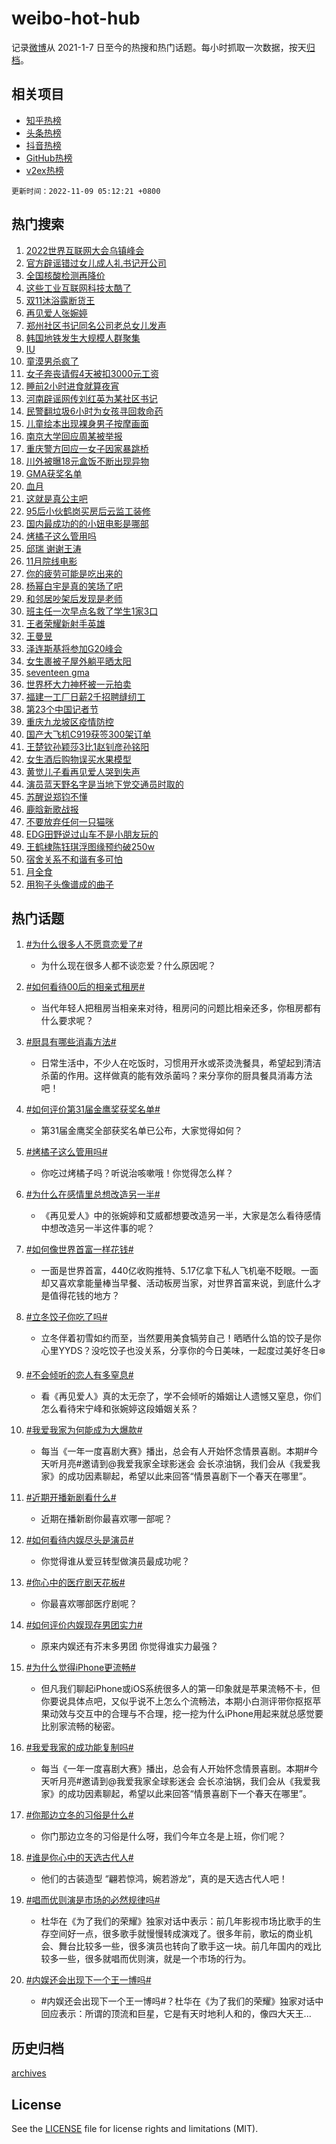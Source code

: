 # weibo-hot-hub

记录[微博](https://www.weibo.com)从 2021-1-7 日至今的热搜和热门话题。每小时抓取一次数据，按天[归档](archives)。

## 相关项目

- [知乎热榜](https://github.com/lonnyzhang423/zhihu-hot-hub)
- [头条热榜](https://github.com/lonnyzhang423/toutiao-hot-hub)
- [抖音热榜](https://github.com/lonnyzhang423/douyin-hot-hub)
- [GitHub热榜](https://github.com/lonnyzhang423/github-hot-hub)
- [v2ex热榜](https://github.com/lonnyzhang423/v2ex-hot-hub)


`更新时间：2022-11-09 05:12:21 +0800`

## 热门搜索

1. [2022世界互联网大会乌镇峰会](https://m.weibo.cn/search?containerid=100103type%3D1%26t%3D10%26q%3D%232022%E4%B8%96%E7%95%8C%E4%BA%92%E8%81%94%E7%BD%91%E5%A4%A7%E4%BC%9A%E4%B9%8C%E9%95%87%E5%B3%B0%E4%BC%9A%23&stream_entry_id=51&isnewpage=1&extparam=seat%3D1%26c_type%3D51%26filter_type%3Drealtimehot%26pos%3D0%26cate%3D10103%26dgr%3D0%26display_time%3D1667941939%26pre_seqid%3D16679419398870187050204&luicode=10000011&lfid=106003type%253D25%2526t%253D3%2526disable_hot%253D1%2526filter_type%253Drealtimehot)
1. [官方辟谣错过女儿成人礼书记开公司](https://m.weibo.cn/search?containerid=100103type%3D1%26t%3D10%26q%3D%23%E5%AE%98%E6%96%B9%E8%BE%9F%E8%B0%A3%E9%94%99%E8%BF%87%E5%A5%B3%E5%84%BF%E6%88%90%E4%BA%BA%E7%A4%BC%E4%B9%A6%E8%AE%B0%E5%BC%80%E5%85%AC%E5%8F%B8%23&stream_entry_id=31&isnewpage=1&extparam=seat%3D1%26c_type%3D31%26filter_type%3Drealtimehot%26band_rank%3D1%26pos%3D0%26cate%3D5001%26q%3D%2523%25E5%25AE%2598%25E6%2596%25B9%25E8%25BE%259F%25E8%25B0%25A3%25E9%2594%2599%25E8%25BF%2587%25E5%25A5%25B3%25E5%2584%25BF%25E6%2588%2590%25E4%25BA%25BA%25E7%25A4%25BC%25E4%25B9%25A6%25E8%25AE%25B0%25E5%25BC%2580%25E5%2585%25AC%25E5%258F%25B8%2523%26dgr%3D0%26realpos%3D1%26lcate%3D5001%26flag%3D0%26display_time%3D1667941939%26pre_seqid%3D16679419398870187050204&luicode=10000011&lfid=106003type%253D25%2526t%253D3%2526disable_hot%253D1%2526filter_type%253Drealtimehot)
1. [全国核酸检测再降价](https://m.weibo.cn/search?containerid=100103type%3D1%26t%3D10%26q%3D%23%E5%85%A8%E5%9B%BD%E6%A0%B8%E9%85%B8%E6%A3%80%E6%B5%8B%E5%86%8D%E9%99%8D%E4%BB%B7%23&stream_entry_id=31&isnewpage=1&extparam=seat%3D1%26c_type%3D31%26filter_type%3Drealtimehot%26band_rank%3D2%26pos%3D1%26cate%3D5001%26q%3D%2523%25E5%2585%25A8%25E5%259B%25BD%25E6%25A0%25B8%25E9%2585%25B8%25E6%25A3%2580%25E6%25B5%258B%25E5%2586%258D%25E9%2599%258D%25E4%25BB%25B7%2523%26dgr%3D0%26realpos%3D2%26lcate%3D5001%26flag%3D1%26display_time%3D1667941939%26pre_seqid%3D16679419398870187050204&luicode=10000011&lfid=106003type%253D25%2526t%253D3%2526disable_hot%253D1%2526filter_type%253Drealtimehot)
1. [这些工业互联网科技太酷了](https://m.weibo.cn/search?containerid=100103type%3D1%26t%3D10%26q%3D%23%E8%BF%99%E4%BA%9B%E5%B7%A5%E4%B8%9A%E4%BA%92%E8%81%94%E7%BD%91%E7%A7%91%E6%8A%80%E5%A4%AA%E9%85%B7%E4%BA%86%23&stream_entry_id=31&isnewpage=1&extparam=seat%3D1%26c_type%3D31%26filter_type%3Drealtimehot%26band_rank%3D3%26pos%3D2%26cate%3D5001%26q%3D%2523%25E8%25BF%2599%25E4%25BA%259B%25E5%25B7%25A5%25E4%25B8%259A%25E4%25BA%2592%25E8%2581%2594%25E7%25BD%2591%25E7%25A7%2591%25E6%258A%2580%25E5%25A4%25AA%25E9%2585%25B7%25E4%25BA%2586%2523%26dgr%3D0%26realpos%3D3%26lcate%3D5001%26flag%3D0%26display_time%3D1667941939%26pre_seqid%3D16679419398870187050204&luicode=10000011&lfid=106003type%253D25%2526t%253D3%2526disable_hot%253D1%2526filter_type%253Drealtimehot)
1. [双11沐浴露断货王](https://m.weibo.cn/search?containerid=100103type%3D1%26t%3D10%26q%3D%23%E5%8F%8C11%E6%B2%90%E6%B5%B4%E9%9C%B2%E6%96%AD%E8%B4%A7%E7%8E%8B%23&stream_entry_id=31&isnewpage=1&extparam=seat%3D1%26c_type%3D31%26filter_type%3Drealtimehot%26band_rank%3D4%26pos%3D3%26cate%3D5001%26q%3D%2523%25E5%258F%258C11%25E6%25B2%2590%25E6%25B5%25B4%25E9%259C%25B2%25E6%2596%25AD%25E8%25B4%25A7%25E7%258E%258B%2523%26dgr%3D0%26topic_ad%3D1%26adid%3D170886%26lcate%3D5001%26display_time%3D1667941939%26pre_seqid%3D16679419398870187050204&luicode=10000011&lfid=106003type%253D25%2526t%253D3%2526disable_hot%253D1%2526filter_type%253Drealtimehot)
1. [再见爱人张婉婷](https://m.weibo.cn/search?containerid=100103type%3D1%26t%3D10%26q%3D%E5%86%8D%E8%A7%81%E7%88%B1%E4%BA%BA%E5%BC%A0%E5%A9%89%E5%A9%B7&stream_entry_id=31&isnewpage=1&extparam=seat%3D1%26c_type%3D31%26filter_type%3Drealtimehot%26band_rank%3D4%26pos%3D4%26cate%3D5001%26q%3D%25E5%2586%258D%25E8%25A7%2581%25E7%2588%25B1%25E4%25BA%25BA%25E5%25BC%25A0%25E5%25A9%2589%25E5%25A9%25B7%26dgr%3D0%26realpos%3D4%26lcate%3D5001%26flag%3D0%26display_time%3D1667941939%26pre_seqid%3D16679419398870187050204&luicode=10000011&lfid=106003type%253D25%2526t%253D3%2526disable_hot%253D1%2526filter_type%253Drealtimehot)
1. [郑州社区书记同名公司老总女儿发声](https://m.weibo.cn/search?containerid=100103type%3D1%26t%3D10%26q%3D%23%E9%83%91%E5%B7%9E%E7%A4%BE%E5%8C%BA%E4%B9%A6%E8%AE%B0%E5%90%8C%E5%90%8D%E5%85%AC%E5%8F%B8%E8%80%81%E6%80%BB%E5%A5%B3%E5%84%BF%E5%8F%91%E5%A3%B0%23&stream_entry_id=31&isnewpage=1&extparam=seat%3D1%26c_type%3D31%26filter_type%3Drealtimehot%26band_rank%3D5%26pos%3D5%26cate%3D5001%26q%3D%2523%25E9%2583%2591%25E5%25B7%259E%25E7%25A4%25BE%25E5%258C%25BA%25E4%25B9%25A6%25E8%25AE%25B0%25E5%2590%258C%25E5%2590%258D%25E5%2585%25AC%25E5%258F%25B8%25E8%2580%2581%25E6%2580%25BB%25E5%25A5%25B3%25E5%2584%25BF%25E5%258F%2591%25E5%25A3%25B0%2523%26dgr%3D0%26realpos%3D5%26lcate%3D5001%26flag%3D0%26display_time%3D1667941939%26pre_seqid%3D16679419398870187050204&luicode=10000011&lfid=106003type%253D25%2526t%253D3%2526disable_hot%253D1%2526filter_type%253Drealtimehot)
1. [韩国地铁发生大规模人群聚集](https://m.weibo.cn/search?containerid=100103type%3D1%26t%3D10%26q%3D%23%E9%9F%A9%E5%9B%BD%E5%9C%B0%E9%93%81%E5%8F%91%E7%94%9F%E5%A4%A7%E8%A7%84%E6%A8%A1%E4%BA%BA%E7%BE%A4%E8%81%9A%E9%9B%86%23&stream_entry_id=31&isnewpage=1&extparam=seat%3D1%26c_type%3D31%26filter_type%3Drealtimehot%26band_rank%3D6%26pos%3D6%26cate%3D5001%26q%3D%2523%25E9%259F%25A9%25E5%259B%25BD%25E5%259C%25B0%25E9%2593%2581%25E5%258F%2591%25E7%2594%259F%25E5%25A4%25A7%25E8%25A7%2584%25E6%25A8%25A1%25E4%25BA%25BA%25E7%25BE%25A4%25E8%2581%259A%25E9%259B%2586%2523%26dgr%3D0%26realpos%3D6%26lcate%3D5001%26flag%3D2%26display_time%3D1667941939%26pre_seqid%3D16679419398870187050204&luicode=10000011&lfid=106003type%253D25%2526t%253D3%2526disable_hot%253D1%2526filter_type%253Drealtimehot)
1. [IU](https://m.weibo.cn/search?containerid=100103type%3D1%26t%3D10%26q%3DIU&stream_entry_id=31&isnewpage=1&extparam=seat%3D1%26c_type%3D31%26filter_type%3Drealtimehot%26band_rank%3D7%26pos%3D7%26cate%3D5001%26q%3DIU%26dgr%3D0%26realpos%3D7%26lcate%3D5001%26flag%3D2%26display_time%3D1667941939%26pre_seqid%3D16679419398870187050204&luicode=10000011&lfid=106003type%253D25%2526t%253D3%2526disable_hot%253D1%2526filter_type%253Drealtimehot)
1. [童漠男杀疯了](https://m.weibo.cn/search?containerid=100103type%3D1%26t%3D10%26q%3D%23%E7%AB%A5%E6%BC%A0%E7%94%B7%E6%9D%80%E7%96%AF%E4%BA%86%23&stream_entry_id=31&isnewpage=1&extparam=seat%3D1%26c_type%3D31%26filter_type%3Drealtimehot%26band_rank%3D8%26pos%3D8%26cate%3D5001%26q%3D%2523%25E7%25AB%25A5%25E6%25BC%25A0%25E7%2594%25B7%25E6%259D%2580%25E7%2596%25AF%25E4%25BA%2586%2523%26dgr%3D0%26realpos%3D8%26lcate%3D5001%26flag%3D0%26display_time%3D1667941939%26pre_seqid%3D16679419398870187050204&luicode=10000011&lfid=106003type%253D25%2526t%253D3%2526disable_hot%253D1%2526filter_type%253Drealtimehot)
1. [女子奔丧请假4天被扣3000元工资](https://m.weibo.cn/search?containerid=100103type%3D1%26t%3D10%26q%3D%23%E5%A5%B3%E5%AD%90%E5%A5%94%E4%B8%A7%E8%AF%B7%E5%81%874%E5%A4%A9%E8%A2%AB%E6%89%A33000%E5%85%83%E5%B7%A5%E8%B5%84%23&stream_entry_id=31&isnewpage=1&extparam=seat%3D1%26c_type%3D31%26filter_type%3Drealtimehot%26band_rank%3D9%26pos%3D9%26cate%3D5001%26q%3D%2523%25E5%25A5%25B3%25E5%25AD%2590%25E5%25A5%2594%25E4%25B8%25A7%25E8%25AF%25B7%25E5%2581%25874%25E5%25A4%25A9%25E8%25A2%25AB%25E6%2589%25A33000%25E5%2585%2583%25E5%25B7%25A5%25E8%25B5%2584%2523%26dgr%3D0%26realpos%3D9%26lcate%3D5001%26flag%3D2%26display_time%3D1667941939%26pre_seqid%3D16679419398870187050204&luicode=10000011&lfid=106003type%253D25%2526t%253D3%2526disable_hot%253D1%2526filter_type%253Drealtimehot)
1. [睡前2小时进食就算夜宵](https://m.weibo.cn/search?containerid=100103type%3D1%26t%3D10%26q%3D%23%E7%9D%A1%E5%89%8D2%E5%B0%8F%E6%97%B6%E8%BF%9B%E9%A3%9F%E5%B0%B1%E7%AE%97%E5%A4%9C%E5%AE%B5%23&stream_entry_id=31&isnewpage=1&extparam=seat%3D1%26c_type%3D31%26filter_type%3Drealtimehot%26band_rank%3D10%26pos%3D10%26cate%3D5001%26q%3D%2523%25E7%259D%25A1%25E5%2589%258D2%25E5%25B0%258F%25E6%2597%25B6%25E8%25BF%259B%25E9%25A3%259F%25E5%25B0%25B1%25E7%25AE%2597%25E5%25A4%259C%25E5%25AE%25B5%2523%26dgr%3D0%26realpos%3D10%26lcate%3D5001%26flag%3D0%26display_time%3D1667941939%26pre_seqid%3D16679419398870187050204&luicode=10000011&lfid=106003type%253D25%2526t%253D3%2526disable_hot%253D1%2526filter_type%253Drealtimehot)
1. [河南辟谣网传刘红英为某社区书记](https://m.weibo.cn/search?containerid=100103type%3D1%26t%3D10%26q%3D%23%E6%B2%B3%E5%8D%97%E8%BE%9F%E8%B0%A3%E7%BD%91%E4%BC%A0%E5%88%98%E7%BA%A2%E8%8B%B1%E4%B8%BA%E6%9F%90%E7%A4%BE%E5%8C%BA%E4%B9%A6%E8%AE%B0%23&stream_entry_id=31&isnewpage=1&extparam=seat%3D1%26c_type%3D31%26filter_type%3Drealtimehot%26band_rank%3D11%26pos%3D11%26cate%3D5001%26q%3D%2523%25E6%25B2%25B3%25E5%258D%2597%25E8%25BE%259F%25E8%25B0%25A3%25E7%25BD%2591%25E4%25BC%25A0%25E5%2588%2598%25E7%25BA%25A2%25E8%258B%25B1%25E4%25B8%25BA%25E6%259F%2590%25E7%25A4%25BE%25E5%258C%25BA%25E4%25B9%25A6%25E8%25AE%25B0%2523%26dgr%3D0%26realpos%3D11%26lcate%3D5001%26flag%3D0%26display_time%3D1667941939%26pre_seqid%3D16679419398870187050204&luicode=10000011&lfid=106003type%253D25%2526t%253D3%2526disable_hot%253D1%2526filter_type%253Drealtimehot)
1. [民警翻垃圾6小时为女孩寻回救命药](https://m.weibo.cn/search?containerid=100103type%3D1%26t%3D10%26q%3D%23%E6%B0%91%E8%AD%A6%E7%BF%BB%E5%9E%83%E5%9C%BE6%E5%B0%8F%E6%97%B6%E4%B8%BA%E5%A5%B3%E5%AD%A9%E5%AF%BB%E5%9B%9E%E6%95%91%E5%91%BD%E8%8D%AF%23&stream_entry_id=31&isnewpage=1&extparam=seat%3D1%26c_type%3D31%26filter_type%3Drealtimehot%26band_rank%3D12%26pos%3D12%26cate%3D5001%26q%3D%2523%25E6%25B0%2591%25E8%25AD%25A6%25E7%25BF%25BB%25E5%259E%2583%25E5%259C%25BE6%25E5%25B0%258F%25E6%2597%25B6%25E4%25B8%25BA%25E5%25A5%25B3%25E5%25AD%25A9%25E5%25AF%25BB%25E5%259B%259E%25E6%2595%2591%25E5%2591%25BD%25E8%258D%25AF%2523%26dgr%3D0%26realpos%3D12%26lcate%3D5001%26flag%3D0%26display_time%3D1667941939%26pre_seqid%3D16679419398870187050204&luicode=10000011&lfid=106003type%253D25%2526t%253D3%2526disable_hot%253D1%2526filter_type%253Drealtimehot)
1. [儿童绘本出现裸身男子按摩画面](https://m.weibo.cn/search?containerid=100103type%3D1%26t%3D10%26q%3D%23%E5%84%BF%E7%AB%A5%E7%BB%98%E6%9C%AC%E5%87%BA%E7%8E%B0%E8%A3%B8%E8%BA%AB%E7%94%B7%E5%AD%90%E6%8C%89%E6%91%A9%E7%94%BB%E9%9D%A2%23&stream_entry_id=31&isnewpage=1&extparam=seat%3D1%26c_type%3D31%26filter_type%3Drealtimehot%26band_rank%3D13%26pos%3D13%26cate%3D5001%26q%3D%2523%25E5%2584%25BF%25E7%25AB%25A5%25E7%25BB%2598%25E6%259C%25AC%25E5%2587%25BA%25E7%258E%25B0%25E8%25A3%25B8%25E8%25BA%25AB%25E7%2594%25B7%25E5%25AD%2590%25E6%258C%2589%25E6%2591%25A9%25E7%2594%25BB%25E9%259D%25A2%2523%26dgr%3D0%26realpos%3D13%26lcate%3D5001%26flag%3D0%26display_time%3D1667941939%26pre_seqid%3D16679419398870187050204&luicode=10000011&lfid=106003type%253D25%2526t%253D3%2526disable_hot%253D1%2526filter_type%253Drealtimehot)
1. [南京大学回应周某被举报](https://m.weibo.cn/search?containerid=100103type%3D1%26t%3D10%26q%3D%23%E5%8D%97%E4%BA%AC%E5%A4%A7%E5%AD%A6%E5%9B%9E%E5%BA%94%E5%91%A8%E6%9F%90%E8%A2%AB%E4%B8%BE%E6%8A%A5%23&stream_entry_id=31&isnewpage=1&extparam=seat%3D1%26c_type%3D31%26filter_type%3Drealtimehot%26band_rank%3D14%26pos%3D14%26cate%3D5001%26q%3D%2523%25E5%258D%2597%25E4%25BA%25AC%25E5%25A4%25A7%25E5%25AD%25A6%25E5%259B%259E%25E5%25BA%2594%25E5%2591%25A8%25E6%259F%2590%25E8%25A2%25AB%25E4%25B8%25BE%25E6%258A%25A5%2523%26dgr%3D0%26realpos%3D14%26lcate%3D5001%26flag%3D0%26display_time%3D1667941939%26pre_seqid%3D16679419398870187050204&luicode=10000011&lfid=106003type%253D25%2526t%253D3%2526disable_hot%253D1%2526filter_type%253Drealtimehot)
1. [重庆警方回应一女子因家暴跳桥](https://m.weibo.cn/search?containerid=100103type%3D1%26t%3D10%26q%3D%23%E9%87%8D%E5%BA%86%E8%AD%A6%E6%96%B9%E5%9B%9E%E5%BA%94%E4%B8%80%E5%A5%B3%E5%AD%90%E5%9B%A0%E5%AE%B6%E6%9A%B4%E8%B7%B3%E6%A1%A5%23&stream_entry_id=31&isnewpage=1&extparam=seat%3D1%26c_type%3D31%26filter_type%3Drealtimehot%26band_rank%3D15%26pos%3D15%26cate%3D5001%26q%3D%2523%25E9%2587%258D%25E5%25BA%2586%25E8%25AD%25A6%25E6%2596%25B9%25E5%259B%259E%25E5%25BA%2594%25E4%25B8%2580%25E5%25A5%25B3%25E5%25AD%2590%25E5%259B%25A0%25E5%25AE%25B6%25E6%259A%25B4%25E8%25B7%25B3%25E6%25A1%25A5%2523%26dgr%3D0%26realpos%3D15%26lcate%3D5001%26flag%3D0%26display_time%3D1667941939%26pre_seqid%3D16679419398870187050204&luicode=10000011&lfid=106003type%253D25%2526t%253D3%2526disable_hot%253D1%2526filter_type%253Drealtimehot)
1. [川外被曝18元盒饭不断出现异物](https://m.weibo.cn/search?containerid=100103type%3D1%26t%3D10%26q%3D%23%E5%B7%9D%E5%A4%96%E8%A2%AB%E6%9B%9D18%E5%85%83%E7%9B%92%E9%A5%AD%E4%B8%8D%E6%96%AD%E5%87%BA%E7%8E%B0%E5%BC%82%E7%89%A9%23&stream_entry_id=31&isnewpage=1&extparam=seat%3D1%26c_type%3D31%26filter_type%3Drealtimehot%26band_rank%3D16%26pos%3D16%26cate%3D5001%26q%3D%2523%25E5%25B7%259D%25E5%25A4%2596%25E8%25A2%25AB%25E6%259B%259D18%25E5%2585%2583%25E7%259B%2592%25E9%25A5%25AD%25E4%25B8%258D%25E6%2596%25AD%25E5%2587%25BA%25E7%258E%25B0%25E5%25BC%2582%25E7%2589%25A9%2523%26dgr%3D0%26realpos%3D16%26lcate%3D5001%26flag%3D0%26display_time%3D1667941939%26pre_seqid%3D16679419398870187050204&luicode=10000011&lfid=106003type%253D25%2526t%253D3%2526disable_hot%253D1%2526filter_type%253Drealtimehot)
1. [GMA获奖名单](https://m.weibo.cn/search?containerid=100103type%3D1%26t%3D10%26q%3D%23GMA%E8%8E%B7%E5%A5%96%E5%90%8D%E5%8D%95%23&stream_entry_id=31&isnewpage=1&extparam=seat%3D1%26c_type%3D31%26filter_type%3Drealtimehot%26band_rank%3D17%26pos%3D17%26cate%3D5001%26q%3D%2523GMA%25E8%258E%25B7%25E5%25A5%2596%25E5%2590%258D%25E5%258D%2595%2523%26dgr%3D0%26realpos%3D17%26lcate%3D5001%26flag%3D0%26display_time%3D1667941939%26pre_seqid%3D16679419398870187050204&luicode=10000011&lfid=106003type%253D25%2526t%253D3%2526disable_hot%253D1%2526filter_type%253Drealtimehot)
1. [血月](https://m.weibo.cn/search?containerid=100103type%3D1%26t%3D10%26q%3D%23%E8%A1%80%E6%9C%88%23&stream_entry_id=31&isnewpage=1&extparam=seat%3D1%26c_type%3D31%26filter_type%3Drealtimehot%26band_rank%3D18%26pos%3D18%26cate%3D5001%26q%3D%2523%25E8%25A1%2580%25E6%259C%2588%2523%26dgr%3D0%26realpos%3D18%26lcate%3D5001%26flag%3D0%26display_time%3D1667941939%26pre_seqid%3D16679419398870187050204&luicode=10000011&lfid=106003type%253D25%2526t%253D3%2526disable_hot%253D1%2526filter_type%253Drealtimehot)
1. [这就是真公主吧](https://m.weibo.cn/search?containerid=100103type%3D1%26t%3D10%26q%3D%23%E8%BF%99%E5%B0%B1%E6%98%AF%E7%9C%9F%E5%85%AC%E4%B8%BB%E5%90%A7%23&stream_entry_id=31&isnewpage=1&extparam=seat%3D1%26c_type%3D31%26filter_type%3Drealtimehot%26band_rank%3D19%26pos%3D19%26cate%3D5001%26q%3D%2523%25E8%25BF%2599%25E5%25B0%25B1%25E6%2598%25AF%25E7%259C%259F%25E5%2585%25AC%25E4%25B8%25BB%25E5%2590%25A7%2523%26dgr%3D0%26realpos%3D19%26lcate%3D5001%26flag%3D0%26display_time%3D1667941939%26pre_seqid%3D16679419398870187050204&luicode=10000011&lfid=106003type%253D25%2526t%253D3%2526disable_hot%253D1%2526filter_type%253Drealtimehot)
1. [95后小伙鹤岗买房后云监工装修](https://m.weibo.cn/search?containerid=100103type%3D1%26t%3D10%26q%3D%2395%E5%90%8E%E5%B0%8F%E4%BC%99%E9%B9%A4%E5%B2%97%E4%B9%B0%E6%88%BF%E5%90%8E%E4%BA%91%E7%9B%91%E5%B7%A5%E8%A3%85%E4%BF%AE%23&stream_entry_id=31&isnewpage=1&extparam=seat%3D1%26c_type%3D31%26filter_type%3Drealtimehot%26band_rank%3D20%26pos%3D20%26cate%3D5001%26q%3D%252395%25E5%2590%258E%25E5%25B0%258F%25E4%25BC%2599%25E9%25B9%25A4%25E5%25B2%2597%25E4%25B9%25B0%25E6%2588%25BF%25E5%2590%258E%25E4%25BA%2591%25E7%259B%2591%25E5%25B7%25A5%25E8%25A3%2585%25E4%25BF%25AE%2523%26dgr%3D0%26realpos%3D20%26lcate%3D5001%26flag%3D0%26display_time%3D1667941939%26pre_seqid%3D16679419398870187050204&luicode=10000011&lfid=106003type%253D25%2526t%253D3%2526disable_hot%253D1%2526filter_type%253Drealtimehot)
1. [国内最成功的的小妞电影是哪部](https://m.weibo.cn/search?containerid=100103type%3D1%26t%3D10%26q%3D%23%E5%9B%BD%E5%86%85%E6%9C%80%E6%88%90%E5%8A%9F%E7%9A%84%E7%9A%84%E5%B0%8F%E5%A6%9E%E7%94%B5%E5%BD%B1%E6%98%AF%E5%93%AA%E9%83%A8%23&stream_entry_id=31&isnewpage=1&extparam=seat%3D1%26c_type%3D31%26filter_type%3Drealtimehot%26band_rank%3D21%26pos%3D21%26cate%3D5001%26q%3D%2523%25E5%259B%25BD%25E5%2586%2585%25E6%259C%2580%25E6%2588%2590%25E5%258A%259F%25E7%259A%2584%25E7%259A%2584%25E5%25B0%258F%25E5%25A6%259E%25E7%2594%25B5%25E5%25BD%25B1%25E6%2598%25AF%25E5%2593%25AA%25E9%2583%25A8%2523%26dgr%3D0%26realpos%3D21%26lcate%3D5001%26flag%3D1%26display_time%3D1667941939%26pre_seqid%3D16679419398870187050204&luicode=10000011&lfid=106003type%253D25%2526t%253D3%2526disable_hot%253D1%2526filter_type%253Drealtimehot)
1. [烤橘子这么管用吗](https://m.weibo.cn/search?containerid=100103type%3D1%26t%3D10%26q%3D%23%E7%83%A4%E6%A9%98%E5%AD%90%E8%BF%99%E4%B9%88%E7%AE%A1%E7%94%A8%E5%90%97%23&stream_entry_id=31&isnewpage=1&extparam=seat%3D1%26c_type%3D31%26filter_type%3Drealtimehot%26band_rank%3D22%26pos%3D22%26cate%3D5001%26q%3D%2523%25E7%2583%25A4%25E6%25A9%2598%25E5%25AD%2590%25E8%25BF%2599%25E4%25B9%2588%25E7%25AE%25A1%25E7%2594%25A8%25E5%2590%2597%2523%26dgr%3D0%26realpos%3D22%26lcate%3D5001%26flag%3D0%26display_time%3D1667941939%26pre_seqid%3D16679419398870187050204&luicode=10000011&lfid=106003type%253D25%2526t%253D3%2526disable_hot%253D1%2526filter_type%253Drealtimehot)
1. [邱瑞 谢谢王涛](https://m.weibo.cn/search?containerid=100103type%3D1%26t%3D10%26q%3D%E9%82%B1%E7%91%9E+%E8%B0%A2%E8%B0%A2%E7%8E%8B%E6%B6%9B&stream_entry_id=31&isnewpage=1&extparam=seat%3D1%26c_type%3D31%26filter_type%3Drealtimehot%26band_rank%3D23%26pos%3D23%26cate%3D5001%26q%3D%25E9%2582%25B1%25E7%2591%259E%2520%25E8%25B0%25A2%25E8%25B0%25A2%25E7%258E%258B%25E6%25B6%259B%26dgr%3D0%26realpos%3D23%26lcate%3D5001%26flag%3D0%26display_time%3D1667941939%26pre_seqid%3D16679419398870187050204&luicode=10000011&lfid=106003type%253D25%2526t%253D3%2526disable_hot%253D1%2526filter_type%253Drealtimehot)
1. [11月院线电影](https://m.weibo.cn/search?containerid=100103type%3D1%26t%3D10%26q%3D11%E6%9C%88%E9%99%A2%E7%BA%BF%E7%94%B5%E5%BD%B1&stream_entry_id=31&isnewpage=1&extparam=seat%3D1%26c_type%3D31%26filter_type%3Drealtimehot%26band_rank%3D24%26pos%3D24%26cate%3D5001%26q%3D11%25E6%259C%2588%25E9%2599%25A2%25E7%25BA%25BF%25E7%2594%25B5%25E5%25BD%25B1%26dgr%3D0%26realpos%3D24%26lcate%3D5001%26flag%3D0%26display_time%3D1667941939%26pre_seqid%3D16679419398870187050204&luicode=10000011&lfid=106003type%253D25%2526t%253D3%2526disable_hot%253D1%2526filter_type%253Drealtimehot)
1. [你的疲劳可能是吃出来的](https://m.weibo.cn/search?containerid=100103type%3D1%26t%3D10%26q%3D%23%E4%BD%A0%E7%9A%84%E7%96%B2%E5%8A%B3%E5%8F%AF%E8%83%BD%E6%98%AF%E5%90%83%E5%87%BA%E6%9D%A5%E7%9A%84%23&stream_entry_id=31&isnewpage=1&extparam=seat%3D1%26c_type%3D31%26filter_type%3Drealtimehot%26band_rank%3D25%26pos%3D25%26cate%3D5001%26q%3D%2523%25E4%25BD%25A0%25E7%259A%2584%25E7%2596%25B2%25E5%258A%25B3%25E5%258F%25AF%25E8%2583%25BD%25E6%2598%25AF%25E5%2590%2583%25E5%2587%25BA%25E6%259D%25A5%25E7%259A%2584%2523%26dgr%3D0%26realpos%3D25%26lcate%3D5001%26flag%3D0%26display_time%3D1667941939%26pre_seqid%3D16679419398870187050204&luicode=10000011&lfid=106003type%253D25%2526t%253D3%2526disable_hot%253D1%2526filter_type%253Drealtimehot)
1. [杨幂白宇是真的笑场了吧](https://m.weibo.cn/search?containerid=100103type%3D1%26t%3D10%26q%3D%23%E6%9D%A8%E5%B9%82%E7%99%BD%E5%AE%87%E6%98%AF%E7%9C%9F%E7%9A%84%E7%AC%91%E5%9C%BA%E4%BA%86%E5%90%A7%23&stream_entry_id=31&isnewpage=1&extparam=seat%3D1%26c_type%3D31%26filter_type%3Drealtimehot%26band_rank%3D26%26pos%3D26%26cate%3D5001%26q%3D%2523%25E6%259D%25A8%25E5%25B9%2582%25E7%2599%25BD%25E5%25AE%2587%25E6%2598%25AF%25E7%259C%259F%25E7%259A%2584%25E7%25AC%2591%25E5%259C%25BA%25E4%25BA%2586%25E5%2590%25A7%2523%26dgr%3D0%26realpos%3D26%26lcate%3D5001%26flag%3D0%26display_time%3D1667941939%26pre_seqid%3D16679419398870187050204&luicode=10000011&lfid=106003type%253D25%2526t%253D3%2526disable_hot%253D1%2526filter_type%253Drealtimehot)
1. [和邻居吵架后发现是老师](https://m.weibo.cn/search?containerid=100103type%3D1%26t%3D10%26q%3D%23%E5%92%8C%E9%82%BB%E5%B1%85%E5%90%B5%E6%9E%B6%E5%90%8E%E5%8F%91%E7%8E%B0%E6%98%AF%E8%80%81%E5%B8%88%23&stream_entry_id=31&isnewpage=1&extparam=seat%3D1%26c_type%3D31%26filter_type%3Drealtimehot%26band_rank%3D27%26pos%3D27%26cate%3D5001%26q%3D%2523%25E5%2592%258C%25E9%2582%25BB%25E5%25B1%2585%25E5%2590%25B5%25E6%259E%25B6%25E5%2590%258E%25E5%258F%2591%25E7%258E%25B0%25E6%2598%25AF%25E8%2580%2581%25E5%25B8%2588%2523%26dgr%3D0%26realpos%3D27%26lcate%3D5001%26flag%3D0%26display_time%3D1667941939%26pre_seqid%3D16679419398870187050204&luicode=10000011&lfid=106003type%253D25%2526t%253D3%2526disable_hot%253D1%2526filter_type%253Drealtimehot)
1. [班主任一次早点名救了学生1家3口](https://m.weibo.cn/search?containerid=100103type%3D1%26t%3D10%26q%3D%23%E7%8F%AD%E4%B8%BB%E4%BB%BB%E4%B8%80%E6%AC%A1%E6%97%A9%E7%82%B9%E5%90%8D%E6%95%91%E4%BA%86%E5%AD%A6%E7%94%9F1%E5%AE%B63%E5%8F%A3%23&stream_entry_id=31&isnewpage=1&extparam=seat%3D1%26c_type%3D31%26filter_type%3Drealtimehot%26band_rank%3D28%26pos%3D28%26cate%3D5001%26q%3D%2523%25E7%258F%25AD%25E4%25B8%25BB%25E4%25BB%25BB%25E4%25B8%2580%25E6%25AC%25A1%25E6%2597%25A9%25E7%2582%25B9%25E5%2590%258D%25E6%2595%2591%25E4%25BA%2586%25E5%25AD%25A6%25E7%2594%259F1%25E5%25AE%25B63%25E5%258F%25A3%2523%26dgr%3D0%26realpos%3D28%26lcate%3D5001%26flag%3D0%26display_time%3D1667941939%26pre_seqid%3D16679419398870187050204&luicode=10000011&lfid=106003type%253D25%2526t%253D3%2526disable_hot%253D1%2526filter_type%253Drealtimehot)
1. [王者荣耀新射手英雄](https://m.weibo.cn/search?containerid=100103type%3D1%26t%3D10%26q%3D%23%E7%8E%8B%E8%80%85%E8%8D%A3%E8%80%80%E6%96%B0%E5%B0%84%E6%89%8B%E8%8B%B1%E9%9B%84%23&stream_entry_id=31&isnewpage=1&extparam=seat%3D1%26c_type%3D31%26filter_type%3Drealtimehot%26band_rank%3D29%26pos%3D29%26cate%3D5001%26q%3D%2523%25E7%258E%258B%25E8%2580%2585%25E8%258D%25A3%25E8%2580%2580%25E6%2596%25B0%25E5%25B0%2584%25E6%2589%258B%25E8%258B%25B1%25E9%259B%2584%2523%26dgr%3D0%26realpos%3D29%26lcate%3D5001%26flag%3D0%26display_time%3D1667941939%26pre_seqid%3D16679419398870187050204&luicode=10000011&lfid=106003type%253D25%2526t%253D3%2526disable_hot%253D1%2526filter_type%253Drealtimehot)
1. [王曼昱](https://m.weibo.cn/search?containerid=100103type%3D1%26t%3D10%26q%3D%E7%8E%8B%E6%9B%BC%E6%98%B1&stream_entry_id=31&isnewpage=1&extparam=seat%3D1%26c_type%3D31%26filter_type%3Drealtimehot%26band_rank%3D30%26pos%3D30%26cate%3D5001%26q%3D%25E7%258E%258B%25E6%259B%25BC%25E6%2598%25B1%26dgr%3D0%26realpos%3D30%26lcate%3D5001%26flag%3D0%26display_time%3D1667941939%26pre_seqid%3D16679419398870187050204&luicode=10000011&lfid=106003type%253D25%2526t%253D3%2526disable_hot%253D1%2526filter_type%253Drealtimehot)
1. [泽连斯基将参加G20峰会](https://m.weibo.cn/search?containerid=100103type%3D1%26t%3D10%26q%3D%23%E6%B3%BD%E8%BF%9E%E6%96%AF%E5%9F%BA%E5%B0%86%E5%8F%82%E5%8A%A0G20%E5%B3%B0%E4%BC%9A%23&stream_entry_id=31&isnewpage=1&extparam=seat%3D1%26c_type%3D31%26filter_type%3Drealtimehot%26band_rank%3D31%26pos%3D31%26cate%3D5001%26q%3D%2523%25E6%25B3%25BD%25E8%25BF%259E%25E6%2596%25AF%25E5%259F%25BA%25E5%25B0%2586%25E5%258F%2582%25E5%258A%25A0G20%25E5%25B3%25B0%25E4%25BC%259A%2523%26dgr%3D0%26realpos%3D31%26lcate%3D5001%26flag%3D1%26display_time%3D1667941939%26pre_seqid%3D16679419398870187050204&luicode=10000011&lfid=106003type%253D25%2526t%253D3%2526disable_hot%253D1%2526filter_type%253Drealtimehot)
1. [女生裹被子屋外躺平晒太阳](https://m.weibo.cn/search?containerid=100103type%3D1%26t%3D10%26q%3D%23%E5%A5%B3%E7%94%9F%E8%A3%B9%E8%A2%AB%E5%AD%90%E5%B1%8B%E5%A4%96%E8%BA%BA%E5%B9%B3%E6%99%92%E5%A4%AA%E9%98%B3%23&stream_entry_id=31&isnewpage=1&extparam=seat%3D1%26c_type%3D31%26filter_type%3Drealtimehot%26band_rank%3D32%26pos%3D32%26cate%3D5001%26q%3D%2523%25E5%25A5%25B3%25E7%2594%259F%25E8%25A3%25B9%25E8%25A2%25AB%25E5%25AD%2590%25E5%25B1%258B%25E5%25A4%2596%25E8%25BA%25BA%25E5%25B9%25B3%25E6%2599%2592%25E5%25A4%25AA%25E9%2598%25B3%2523%26dgr%3D0%26realpos%3D32%26lcate%3D5001%26flag%3D1%26display_time%3D1667941939%26pre_seqid%3D16679419398870187050204&luicode=10000011&lfid=106003type%253D25%2526t%253D3%2526disable_hot%253D1%2526filter_type%253Drealtimehot)
1. [seventeen gma](https://m.weibo.cn/search?containerid=100103type%3D1%26t%3D10%26q%3Dseventeen+gma&stream_entry_id=31&isnewpage=1&extparam=seat%3D1%26c_type%3D31%26filter_type%3Drealtimehot%26band_rank%3D33%26pos%3D33%26cate%3D5001%26q%3Dseventeen%2520gma%26dgr%3D0%26realpos%3D33%26lcate%3D5001%26flag%3D0%26display_time%3D1667941939%26pre_seqid%3D16679419398870187050204&luicode=10000011&lfid=106003type%253D25%2526t%253D3%2526disable_hot%253D1%2526filter_type%253Drealtimehot)
1. [世界杯大力神杯被一元拍卖](https://m.weibo.cn/search?containerid=100103type%3D1%26t%3D10%26q%3D%23%E4%B8%96%E7%95%8C%E6%9D%AF%E5%A4%A7%E5%8A%9B%E7%A5%9E%E6%9D%AF%E8%A2%AB%E4%B8%80%E5%85%83%E6%8B%8D%E5%8D%96%23&stream_entry_id=31&isnewpage=1&extparam=seat%3D1%26c_type%3D31%26filter_type%3Drealtimehot%26band_rank%3D34%26pos%3D34%26cate%3D5001%26q%3D%2523%25E4%25B8%2596%25E7%2595%258C%25E6%259D%25AF%25E5%25A4%25A7%25E5%258A%259B%25E7%25A5%259E%25E6%259D%25AF%25E8%25A2%25AB%25E4%25B8%2580%25E5%2585%2583%25E6%258B%258D%25E5%258D%2596%2523%26dgr%3D0%26realpos%3D34%26lcate%3D5001%26flag%3D0%26display_time%3D1667941939%26pre_seqid%3D16679419398870187050204&luicode=10000011&lfid=106003type%253D25%2526t%253D3%2526disable_hot%253D1%2526filter_type%253Drealtimehot)
1. [福建一工厂日薪2千招聘缝纫工](https://m.weibo.cn/search?containerid=100103type%3D1%26t%3D10%26q%3D%23%E7%A6%8F%E5%BB%BA%E4%B8%80%E5%B7%A5%E5%8E%82%E6%97%A5%E8%96%AA2%E5%8D%83%E6%8B%9B%E8%81%98%E7%BC%9D%E7%BA%AB%E5%B7%A5%23&stream_entry_id=31&isnewpage=1&extparam=seat%3D1%26c_type%3D31%26filter_type%3Drealtimehot%26band_rank%3D35%26pos%3D35%26cate%3D5001%26q%3D%2523%25E7%25A6%258F%25E5%25BB%25BA%25E4%25B8%2580%25E5%25B7%25A5%25E5%258E%2582%25E6%2597%25A5%25E8%2596%25AA2%25E5%258D%2583%25E6%258B%259B%25E8%2581%2598%25E7%25BC%259D%25E7%25BA%25AB%25E5%25B7%25A5%2523%26dgr%3D0%26realpos%3D35%26lcate%3D5001%26flag%3D0%26display_time%3D1667941939%26pre_seqid%3D16679419398870187050204&luicode=10000011&lfid=106003type%253D25%2526t%253D3%2526disable_hot%253D1%2526filter_type%253Drealtimehot)
1. [第23个中国记者节](https://m.weibo.cn/search?containerid=100103type%3D1%26t%3D10%26q%3D%23%E7%AC%AC23%E4%B8%AA%E4%B8%AD%E5%9B%BD%E8%AE%B0%E8%80%85%E8%8A%82%23&stream_entry_id=31&isnewpage=1&extparam=seat%3D1%26c_type%3D31%26filter_type%3Drealtimehot%26band_rank%3D36%26pos%3D36%26cate%3D5001%26q%3D%2523%25E7%25AC%25AC23%25E4%25B8%25AA%25E4%25B8%25AD%25E5%259B%25BD%25E8%25AE%25B0%25E8%2580%2585%25E8%258A%2582%2523%26dgr%3D0%26realpos%3D36%26lcate%3D5001%26flag%3D0%26display_time%3D1667941939%26pre_seqid%3D16679419398870187050204&luicode=10000011&lfid=106003type%253D25%2526t%253D3%2526disable_hot%253D1%2526filter_type%253Drealtimehot)
1. [重庆九龙坡区疫情防控](https://m.weibo.cn/search?containerid=100103type%3D1%26t%3D10%26q%3D%E9%87%8D%E5%BA%86%E4%B9%9D%E9%BE%99%E5%9D%A1%E5%8C%BA%E7%96%AB%E6%83%85%E9%98%B2%E6%8E%A7&stream_entry_id=31&isnewpage=1&extparam=seat%3D1%26c_type%3D31%26filter_type%3Drealtimehot%26band_rank%3D37%26pos%3D37%26cate%3D5001%26q%3D%25E9%2587%258D%25E5%25BA%2586%25E4%25B9%259D%25E9%25BE%2599%25E5%259D%25A1%25E5%258C%25BA%25E7%2596%25AB%25E6%2583%2585%25E9%2598%25B2%25E6%258E%25A7%26dgr%3D0%26realpos%3D37%26lcate%3D5001%26flag%3D0%26display_time%3D1667941939%26pre_seqid%3D16679419398870187050204&luicode=10000011&lfid=106003type%253D25%2526t%253D3%2526disable_hot%253D1%2526filter_type%253Drealtimehot)
1. [国产大飞机C919获签300架订单](https://m.weibo.cn/search?containerid=100103type%3D1%26t%3D10%26q%3D%23%E5%9B%BD%E4%BA%A7%E5%A4%A7%E9%A3%9E%E6%9C%BAC919%E8%8E%B7%E7%AD%BE300%E6%9E%B6%E8%AE%A2%E5%8D%95%23&stream_entry_id=31&isnewpage=1&extparam=seat%3D1%26c_type%3D31%26filter_type%3Drealtimehot%26band_rank%3D38%26pos%3D38%26cate%3D5001%26q%3D%2523%25E5%259B%25BD%25E4%25BA%25A7%25E5%25A4%25A7%25E9%25A3%259E%25E6%259C%25BAC919%25E8%258E%25B7%25E7%25AD%25BE300%25E6%259E%25B6%25E8%25AE%25A2%25E5%258D%2595%2523%26dgr%3D0%26realpos%3D38%26lcate%3D5001%26flag%3D0%26display_time%3D1667941939%26pre_seqid%3D16679419398870187050204&luicode=10000011&lfid=106003type%253D25%2526t%253D3%2526disable_hot%253D1%2526filter_type%253Drealtimehot)
1. [王楚钦孙颖莎3比1赵钊彦孙铭阳](https://m.weibo.cn/search?containerid=100103type%3D1%26t%3D10%26q%3D%23%E7%8E%8B%E6%A5%9A%E9%92%A6%E5%AD%99%E9%A2%96%E8%8E%8E3%E6%AF%941%E8%B5%B5%E9%92%8A%E5%BD%A6%E5%AD%99%E9%93%AD%E9%98%B3%23&stream_entry_id=31&isnewpage=1&extparam=seat%3D1%26c_type%3D31%26filter_type%3Drealtimehot%26band_rank%3D39%26pos%3D39%26cate%3D5001%26q%3D%2523%25E7%258E%258B%25E6%25A5%259A%25E9%2592%25A6%25E5%25AD%2599%25E9%25A2%2596%25E8%258E%258E3%25E6%25AF%25941%25E8%25B5%25B5%25E9%2592%258A%25E5%25BD%25A6%25E5%25AD%2599%25E9%2593%25AD%25E9%2598%25B3%2523%26dgr%3D0%26realpos%3D39%26lcate%3D5001%26flag%3D0%26display_time%3D1667941939%26pre_seqid%3D16679419398870187050204&luicode=10000011&lfid=106003type%253D25%2526t%253D3%2526disable_hot%253D1%2526filter_type%253Drealtimehot)
1. [女生酒后购物误买水果模型](https://m.weibo.cn/search?containerid=100103type%3D1%26t%3D10%26q%3D%23%E5%A5%B3%E7%94%9F%E9%85%92%E5%90%8E%E8%B4%AD%E7%89%A9%E8%AF%AF%E4%B9%B0%E6%B0%B4%E6%9E%9C%E6%A8%A1%E5%9E%8B%23&stream_entry_id=31&isnewpage=1&extparam=seat%3D1%26c_type%3D31%26filter_type%3Drealtimehot%26band_rank%3D40%26pos%3D40%26cate%3D5001%26q%3D%2523%25E5%25A5%25B3%25E7%2594%259F%25E9%2585%2592%25E5%2590%258E%25E8%25B4%25AD%25E7%2589%25A9%25E8%25AF%25AF%25E4%25B9%25B0%25E6%25B0%25B4%25E6%259E%259C%25E6%25A8%25A1%25E5%259E%258B%2523%26dgr%3D0%26realpos%3D40%26lcate%3D5001%26flag%3D0%26display_time%3D1667941939%26pre_seqid%3D16679419398870187050204&luicode=10000011&lfid=106003type%253D25%2526t%253D3%2526disable_hot%253D1%2526filter_type%253Drealtimehot)
1. [黄觉儿子看再见爱人哭到失声](https://m.weibo.cn/search?containerid=100103type%3D1%26t%3D10%26q%3D%23%E9%BB%84%E8%A7%89%E5%84%BF%E5%AD%90%E7%9C%8B%E5%86%8D%E8%A7%81%E7%88%B1%E4%BA%BA%E5%93%AD%E5%88%B0%E5%A4%B1%E5%A3%B0%23&stream_entry_id=31&isnewpage=1&extparam=seat%3D1%26c_type%3D31%26filter_type%3Drealtimehot%26band_rank%3D41%26pos%3D41%26cate%3D5001%26q%3D%2523%25E9%25BB%2584%25E8%25A7%2589%25E5%2584%25BF%25E5%25AD%2590%25E7%259C%258B%25E5%2586%258D%25E8%25A7%2581%25E7%2588%25B1%25E4%25BA%25BA%25E5%2593%25AD%25E5%2588%25B0%25E5%25A4%25B1%25E5%25A3%25B0%2523%26dgr%3D0%26realpos%3D41%26lcate%3D5001%26flag%3D0%26display_time%3D1667941939%26pre_seqid%3D16679419398870187050204&luicode=10000011&lfid=106003type%253D25%2526t%253D3%2526disable_hot%253D1%2526filter_type%253Drealtimehot)
1. [演员蓝天野名字是当地下党交通员时取的](https://m.weibo.cn/search?containerid=100103type%3D1%26t%3D10%26q%3D%23%E6%BC%94%E5%91%98%E8%93%9D%E5%A4%A9%E9%87%8E%E5%90%8D%E5%AD%97%E6%98%AF%E5%BD%93%E5%9C%B0%E4%B8%8B%E5%85%9A%E4%BA%A4%E9%80%9A%E5%91%98%E6%97%B6%E5%8F%96%E7%9A%84%23&stream_entry_id=31&isnewpage=1&extparam=seat%3D1%26c_type%3D31%26filter_type%3Drealtimehot%26band_rank%3D42%26pos%3D42%26cate%3D5001%26q%3D%2523%25E6%25BC%2594%25E5%2591%2598%25E8%2593%259D%25E5%25A4%25A9%25E9%2587%258E%25E5%2590%258D%25E5%25AD%2597%25E6%2598%25AF%25E5%25BD%2593%25E5%259C%25B0%25E4%25B8%258B%25E5%2585%259A%25E4%25BA%25A4%25E9%2580%259A%25E5%2591%2598%25E6%2597%25B6%25E5%258F%2596%25E7%259A%2584%2523%26dgr%3D0%26realpos%3D42%26lcate%3D5001%26flag%3D0%26display_time%3D1667941939%26pre_seqid%3D16679419398870187050204&luicode=10000011&lfid=106003type%253D25%2526t%253D3%2526disable_hot%253D1%2526filter_type%253Drealtimehot)
1. [苏醒说郑钧不懂](https://m.weibo.cn/search?containerid=100103type%3D1%26t%3D10%26q%3D%23%E8%8B%8F%E9%86%92%E8%AF%B4%E9%83%91%E9%92%A7%E4%B8%8D%E6%87%82%23&stream_entry_id=31&isnewpage=1&extparam=seat%3D1%26c_type%3D31%26filter_type%3Drealtimehot%26band_rank%3D43%26pos%3D43%26cate%3D5001%26q%3D%2523%25E8%258B%258F%25E9%2586%2592%25E8%25AF%25B4%25E9%2583%2591%25E9%2592%25A7%25E4%25B8%258D%25E6%2587%2582%2523%26dgr%3D0%26realpos%3D43%26lcate%3D5001%26flag%3D1%26display_time%3D1667941939%26pre_seqid%3D16679419398870187050204&luicode=10000011&lfid=106003type%253D25%2526t%253D3%2526disable_hot%253D1%2526filter_type%253Drealtimehot)
1. [鹿晗新歌战报](https://m.weibo.cn/search?containerid=100103type%3D1%26t%3D10%26q%3D%23%E9%B9%BF%E6%99%97%E6%96%B0%E6%AD%8C%E6%88%98%E6%8A%A5%23&stream_entry_id=31&isnewpage=1&extparam=seat%3D1%26c_type%3D31%26filter_type%3Drealtimehot%26band_rank%3D44%26pos%3D44%26cate%3D5001%26q%3D%2523%25E9%25B9%25BF%25E6%2599%2597%25E6%2596%25B0%25E6%25AD%258C%25E6%2588%2598%25E6%258A%25A5%2523%26dgr%3D0%26realpos%3D44%26lcate%3D5001%26flag%3D0%26display_time%3D1667941939%26pre_seqid%3D16679419398870187050204&luicode=10000011&lfid=106003type%253D25%2526t%253D3%2526disable_hot%253D1%2526filter_type%253Drealtimehot)
1. [不要放弃任何一只猫咪](https://m.weibo.cn/search?containerid=100103type%3D1%26t%3D10%26q%3D%23%E4%B8%8D%E8%A6%81%E6%94%BE%E5%BC%83%E4%BB%BB%E4%BD%95%E4%B8%80%E5%8F%AA%E7%8C%AB%E5%92%AA%23&stream_entry_id=31&isnewpage=1&extparam=seat%3D1%26c_type%3D31%26filter_type%3Drealtimehot%26band_rank%3D45%26pos%3D45%26cate%3D5001%26q%3D%2523%25E4%25B8%258D%25E8%25A6%2581%25E6%2594%25BE%25E5%25BC%2583%25E4%25BB%25BB%25E4%25BD%2595%25E4%25B8%2580%25E5%258F%25AA%25E7%258C%25AB%25E5%2592%25AA%2523%26dgr%3D0%26realpos%3D45%26lcate%3D5001%26flag%3D0%26display_time%3D1667941939%26pre_seqid%3D16679419398870187050204&luicode=10000011&lfid=106003type%253D25%2526t%253D3%2526disable_hot%253D1%2526filter_type%253Drealtimehot)
1. [EDG田野说过山车不是小朋友玩的](https://m.weibo.cn/search?containerid=100103type%3D1%26t%3D10%26q%3D%23EDG%E7%94%B0%E9%87%8E%E8%AF%B4%E8%BF%87%E5%B1%B1%E8%BD%A6%E4%B8%8D%E6%98%AF%E5%B0%8F%E6%9C%8B%E5%8F%8B%E7%8E%A9%E7%9A%84%23&stream_entry_id=31&isnewpage=1&extparam=seat%3D1%26c_type%3D31%26filter_type%3Drealtimehot%26band_rank%3D46%26pos%3D46%26cate%3D5001%26q%3D%2523EDG%25E7%2594%25B0%25E9%2587%258E%25E8%25AF%25B4%25E8%25BF%2587%25E5%25B1%25B1%25E8%25BD%25A6%25E4%25B8%258D%25E6%2598%25AF%25E5%25B0%258F%25E6%259C%258B%25E5%258F%258B%25E7%258E%25A9%25E7%259A%2584%2523%26dgr%3D0%26realpos%3D46%26lcate%3D5001%26flag%3D0%26display_time%3D1667941939%26pre_seqid%3D16679419398870187050204&luicode=10000011&lfid=106003type%253D25%2526t%253D3%2526disable_hot%253D1%2526filter_type%253Drealtimehot)
1. [王鹤棣陈钰琪浮图缘预约破250w](https://m.weibo.cn/search?containerid=100103type%3D1%26t%3D10%26q%3D%23%E7%8E%8B%E9%B9%A4%E6%A3%A3%E9%99%88%E9%92%B0%E7%90%AA%E6%B5%AE%E5%9B%BE%E7%BC%98%E9%A2%84%E7%BA%A6%E7%A0%B4250w%23&stream_entry_id=31&isnewpage=1&extparam=seat%3D1%26c_type%3D31%26filter_type%3Drealtimehot%26band_rank%3D47%26pos%3D47%26cate%3D5001%26q%3D%2523%25E7%258E%258B%25E9%25B9%25A4%25E6%25A3%25A3%25E9%2599%2588%25E9%2592%25B0%25E7%2590%25AA%25E6%25B5%25AE%25E5%259B%25BE%25E7%25BC%2598%25E9%25A2%2584%25E7%25BA%25A6%25E7%25A0%25B4250w%2523%26dgr%3D0%26realpos%3D47%26lcate%3D5001%26flag%3D1%26display_time%3D1667941939%26pre_seqid%3D16679419398870187050204&luicode=10000011&lfid=106003type%253D25%2526t%253D3%2526disable_hot%253D1%2526filter_type%253Drealtimehot)
1. [宿舍关系不和谐有多可怕](https://m.weibo.cn/search?containerid=100103type%3D1%26t%3D10%26q%3D%23%E5%AE%BF%E8%88%8D%E5%85%B3%E7%B3%BB%E4%B8%8D%E5%92%8C%E8%B0%90%E6%9C%89%E5%A4%9A%E5%8F%AF%E6%80%95%23&stream_entry_id=31&isnewpage=1&extparam=seat%3D1%26c_type%3D31%26filter_type%3Drealtimehot%26band_rank%3D48%26pos%3D48%26cate%3D5001%26q%3D%2523%25E5%25AE%25BF%25E8%2588%258D%25E5%2585%25B3%25E7%25B3%25BB%25E4%25B8%258D%25E5%2592%258C%25E8%25B0%2590%25E6%259C%2589%25E5%25A4%259A%25E5%258F%25AF%25E6%2580%2595%2523%26dgr%3D0%26realpos%3D48%26lcate%3D5001%26flag%3D0%26display_time%3D1667941939%26pre_seqid%3D16679419398870187050204&luicode=10000011&lfid=106003type%253D25%2526t%253D3%2526disable_hot%253D1%2526filter_type%253Drealtimehot)
1. [月全食](https://m.weibo.cn/search?containerid=100103type%3D1%26t%3D10%26q%3D%23%E6%9C%88%E5%85%A8%E9%A3%9F%23&stream_entry_id=31&isnewpage=1&extparam=seat%3D1%26c_type%3D31%26filter_type%3Drealtimehot%26band_rank%3D49%26pos%3D49%26cate%3D5001%26q%3D%2523%25E6%259C%2588%25E5%2585%25A8%25E9%25A3%259F%2523%26dgr%3D0%26realpos%3D49%26lcate%3D5001%26flag%3D0%26display_time%3D1667941939%26pre_seqid%3D16679419398870187050204&luicode=10000011&lfid=106003type%253D25%2526t%253D3%2526disable_hot%253D1%2526filter_type%253Drealtimehot)
1. [用狗子头像谱成的曲子](https://m.weibo.cn/search?containerid=100103type%3D1%26t%3D10%26q%3D%23%E7%94%A8%E7%8B%97%E5%AD%90%E5%A4%B4%E5%83%8F%E8%B0%B1%E6%88%90%E7%9A%84%E6%9B%B2%E5%AD%90%23&stream_entry_id=31&isnewpage=1&extparam=seat%3D1%26c_type%3D31%26filter_type%3Drealtimehot%26band_rank%3D50%26pos%3D50%26cate%3D5001%26q%3D%2523%25E7%2594%25A8%25E7%258B%2597%25E5%25AD%2590%25E5%25A4%25B4%25E5%2583%258F%25E8%25B0%25B1%25E6%2588%2590%25E7%259A%2584%25E6%259B%25B2%25E5%25AD%2590%2523%26dgr%3D0%26realpos%3D50%26lcate%3D5001%26flag%3D0%26display_time%3D1667941939%26pre_seqid%3D16679419398870187050204&luicode=10000011&lfid=106003type%253D25%2526t%253D3%2526disable_hot%253D1%2526filter_type%253Drealtimehot)

## 热门话题

1. [#为什么很多人不愿意恋爱了#](https://m.weibo.cn/search?containerid=231522type%3D1%26t%3D10%26q%3D%23%E4%B8%BA%E4%BB%80%E4%B9%88%E5%BE%88%E5%A4%9A%E4%BA%BA%E4%B8%8D%E6%84%BF%E6%84%8F%E6%81%8B%E7%88%B1%E4%BA%86%23&stream_entry_id=128&isnewpage=1&extparam=seat%3D1%26c_type%3D128%26pos%3D1-0-0%26cate%3D5004%26unitid%3D1667820639036%26lcate%3D5004%26dgr%3D0%26display_time%3D1667941941%26pre_seqid%3D1667941941123029170236&luicode=10000011&lfid=231648_-_4)
    - 为什么现在很多人都不谈恋爱？什么原因呢？

1. [#如何看待00后的相亲式租房#](https://m.weibo.cn/search?containerid=231522type%3D1%26t%3D10%26q%3D%23%E5%A6%82%E4%BD%95%E7%9C%8B%E5%BE%8500%E5%90%8E%E7%9A%84%E7%9B%B8%E4%BA%B2%E5%BC%8F%E7%A7%9F%E6%88%BF%23&stream_entry_id=128&isnewpage=1&extparam=seat%3D1%26c_type%3D128%26pos%3D1-0-1%26cate%3D5004%26unitid%3D1667801440461%26lcate%3D5004%26dgr%3D0%26display_time%3D1667941941%26pre_seqid%3D1667941941123029170236&luicode=10000011&lfid=231648_-_4)
    - 当代年轻人把租房当相亲来对待，租房问的问题比相亲还多，你租房都有什么要求呢？

1. [#厨具有哪些消毒方法#](https://m.weibo.cn/search?containerid=231522type%3D1%26t%3D10%26q%3D%23%E5%8E%A8%E5%85%B7%E6%9C%89%E5%93%AA%E4%BA%9B%E6%B6%88%E6%AF%92%E6%96%B9%E6%B3%95%23&stream_entry_id=128&isnewpage=1&extparam=seat%3D1%26c_type%3D128%26pos%3D1-0-2%26cate%3D5004%26unitid%3D44856%26lcate%3D5004%26dgr%3D0%26display_time%3D1667941941%26pre_seqid%3D1667941941123029170236&luicode=10000011&lfid=231648_-_4)
    - 日常生活中，不少人在吃饭时，习惯用开水或茶烫洗餐具，希望起到清洁杀菌的作用。这样做真的能有效杀菌吗？来分享你的厨具餐具消毒方法吧！

1. [#如何评价第31届金鹰奖获奖名单#](https://m.weibo.cn/search?containerid=231522type%3D1%26t%3D10%26q%3D%23%E5%A6%82%E4%BD%95%E8%AF%84%E4%BB%B7%E7%AC%AC31%E5%B1%8A%E9%87%91%E9%B9%B0%E5%A5%96%E8%8E%B7%E5%A5%96%E5%90%8D%E5%8D%95%23&stream_entry_id=128&isnewpage=1&extparam=seat%3D1%26c_type%3D128%26pos%3D1-0-3%26cate%3D5004%26unitid%3D1667793028821%26lcate%3D5004%26dgr%3D0%26display_time%3D1667941941%26pre_seqid%3D1667941941123029170236&luicode=10000011&lfid=231648_-_4)
    - 第31届金鹰奖全部获奖名单已公布，大家觉得如何？

1. [#烤橘子这么管用吗#](https://m.weibo.cn/search?containerid=231522type%3D1%26t%3D10%26q%3D%23%E7%83%A4%E6%A9%98%E5%AD%90%E8%BF%99%E4%B9%88%E7%AE%A1%E7%94%A8%E5%90%97%23&stream_entry_id=128&isnewpage=1&extparam=seat%3D1%26c_type%3D128%26pos%3D1-0-4%26cate%3D5004%26unitid%3D1667913949839%26lcate%3D5004%26dgr%3D0%26display_time%3D1667941941%26pre_seqid%3D1667941941123029170236&luicode=10000011&lfid=231648_-_4)
    - 你吃过烤橘子吗？听说治咳嗽哦！你觉得怎么样？

1. [#为什么在感情里总想改造另一半#](https://m.weibo.cn/search?containerid=231522type%3D1%26t%3D10%26q%3D%23%E4%B8%BA%E4%BB%80%E4%B9%88%E5%9C%A8%E6%84%9F%E6%83%85%E9%87%8C%E6%80%BB%E6%83%B3%E6%94%B9%E9%80%A0%E5%8F%A6%E4%B8%80%E5%8D%8A%23&stream_entry_id=128&isnewpage=1&extparam=seat%3D1%26c_type%3D128%26pos%3D1-0-5%26cate%3D5004%26unitid%3D1667890240896%26lcate%3D5004%26dgr%3D0%26display_time%3D1667941941%26pre_seqid%3D1667941941123029170236&luicode=10000011&lfid=231648_-_4)
    - 《再见爱人》中的张婉婷和艾威都想要改造另一半，大家是怎么看待感情中想改造另一半这件事的呢？

1. [#如何像世界首富一样花钱#](https://m.weibo.cn/search?containerid=231522type%3D1%26t%3D10%26q%3D%23%E5%A6%82%E4%BD%95%E5%83%8F%E4%B8%96%E7%95%8C%E9%A6%96%E5%AF%8C%E4%B8%80%E6%A0%B7%E8%8A%B1%E9%92%B1%23&stream_entry_id=128&isnewpage=1&extparam=seat%3D1%26c_type%3D128%26pos%3D1-0-6%26cate%3D5004%26unitid%3D1667890539759%26lcate%3D5004%26dgr%3D0%26display_time%3D1667941941%26pre_seqid%3D1667941941123029170236&luicode=10000011&lfid=231648_-_4)
    - 一面是世界首富，440亿收购推特、5.17亿拿下私人飞机毫不眨眼。一面却又喜欢拿能量棒当早餐、活动板房当家，对世界首富来说，到底什么才是值得花钱的地方？

1. [#立冬饺子你吃了吗#](https://m.weibo.cn/search?containerid=231522type%3D1%26t%3D10%26q%3D%23%E7%AB%8B%E5%86%AC%E9%A5%BA%E5%AD%90%E4%BD%A0%E5%90%83%E4%BA%86%E5%90%97%23&stream_entry_id=128&isnewpage=1&extparam=seat%3D1%26c_type%3D128%26pos%3D1-0-7%26cate%3D5004%26unitid%3D1667828141547%26lcate%3D5004%26dgr%3D0%26display_time%3D1667941941%26pre_seqid%3D1667941941123029170236&luicode=10000011&lfid=231648_-_4)
    - 立冬伴着初雪如约而至，当然要用美食犒劳自己！晒晒什么馅的饺子是你心里YYDS？没吃饺子也没关系，分享你的今日美味，一起度过美好冬日❄️ ​​​

1. [#不会倾听的恋人有多窒息#](https://m.weibo.cn/search?containerid=231522type%3D1%26t%3D10%26q%3D%23%E4%B8%8D%E4%BC%9A%E5%80%BE%E5%90%AC%E7%9A%84%E6%81%8B%E4%BA%BA%E6%9C%89%E5%A4%9A%E7%AA%92%E6%81%AF%23&stream_entry_id=128&isnewpage=1&extparam=seat%3D1%26c_type%3D128%26pos%3D1-0-8%26cate%3D5004%26unitid%3D1667912149380%26lcate%3D5004%26dgr%3D0%26display_time%3D1667941941%26pre_seqid%3D1667941941123029170236&luicode=10000011&lfid=231648_-_4)
    - 看《再见爱人》真的太无奈了，学不会倾听的婚姻让人遗憾又窒息，你们怎么看待宋宁峰和张婉婷这段婚姻关系？

1. [#我爱我家为何能成为大爆款#](https://m.weibo.cn/search?containerid=231522type%3D1%26t%3D10%26q%3D%23%E6%88%91%E7%88%B1%E6%88%91%E5%AE%B6%E4%B8%BA%E4%BD%95%E8%83%BD%E6%88%90%E4%B8%BA%E5%A4%A7%E7%88%86%E6%AC%BE%23&stream_entry_id=128&isnewpage=1&extparam=seat%3D1%26c_type%3D128%26pos%3D1-0-9%26cate%3D5004%26unitid%3D1667893254887%26lcate%3D5004%26dgr%3D0%26display_time%3D1667941941%26pre_seqid%3D1667941941123029170236&luicode=10000011&lfid=231648_-_4)
    - 每当《一年一度喜剧大赛》播出，总会有人开始怀念情景喜剧。本期#今天听月亮#邀请到@我爱我家全球影迷会 会长凉油锅，我们会从《我爱我家》的成功因素聊起，希望以此来回答“情景喜剧下一个春天在哪里”。

1. [#近期开播新剧看什么#](https://m.weibo.cn/search?containerid=231522type%3D1%26t%3D10%26q%3D%23%E8%BF%91%E6%9C%9F%E5%BC%80%E6%92%AD%E6%96%B0%E5%89%A7%E7%9C%8B%E4%BB%80%E4%B9%88%23&stream_entry_id=128&isnewpage=1&extparam=seat%3D1%26c_type%3D128%26pos%3D1-0-10%26cate%3D5004%26unitid%3D1667892954118%26lcate%3D5004%26dgr%3D0%26display_time%3D1667941941%26pre_seqid%3D1667941941123029170236&luicode=10000011&lfid=231648_-_4)
    - 近期在播新剧你最喜欢哪一部呢？

1. [#如何看待内娱尽头是演员#](https://m.weibo.cn/search?containerid=231522type%3D1%26t%3D10%26q%3D%23%E5%A6%82%E4%BD%95%E7%9C%8B%E5%BE%85%E5%86%85%E5%A8%B1%E5%B0%BD%E5%A4%B4%E6%98%AF%E6%BC%94%E5%91%98%23&stream_entry_id=128&isnewpage=1&extparam=seat%3D1%26c_type%3D128%26pos%3D1-0-11%26cate%3D5004%26unitid%3D1667904946415%26lcate%3D5004%26dgr%3D0%26display_time%3D1667941941%26pre_seqid%3D1667941941123029170236&luicode=10000011&lfid=231648_-_4)
    - 你觉得谁从爱豆转型做演员最成功呢？

1. [#你心中的医疗剧天花板#](https://m.weibo.cn/search?containerid=231522type%3D1%26t%3D10%26q%3D%23%E4%BD%A0%E5%BF%83%E4%B8%AD%E7%9A%84%E5%8C%BB%E7%96%97%E5%89%A7%E5%A4%A9%E8%8A%B1%E6%9D%BF%23&stream_entry_id=128&isnewpage=1&extparam=seat%3D1%26c_type%3D128%26pos%3D1-0-12%26cate%3D5004%26unitid%3D1667898659017%26lcate%3D5004%26dgr%3D0%26display_time%3D1667941941%26pre_seqid%3D1667941941123029170236&luicode=10000011&lfid=231648_-_4)
    - 你最喜欢哪部医疗剧呢？

1. [#如何评价内娱现存男团实力#](https://m.weibo.cn/search?containerid=231522type%3D1%26t%3D10%26q%3D%23%E5%A6%82%E4%BD%95%E8%AF%84%E4%BB%B7%E5%86%85%E5%A8%B1%E7%8E%B0%E5%AD%98%E7%94%B7%E5%9B%A2%E5%AE%9E%E5%8A%9B%23&stream_entry_id=128&isnewpage=1&extparam=seat%3D1%26c_type%3D128%26pos%3D1-0-13%26cate%3D5004%26unitid%3D1667892952489%26lcate%3D5004%26dgr%3D0%26display_time%3D1667941941%26pre_seqid%3D1667941941123029170236&luicode=10000011&lfid=231648_-_4)
    - 原来内娱还有芥末多男团 你觉得谁实力最强？

1. [#为什么觉得iPhone更流畅#](https://m.weibo.cn/search?containerid=231522type%3D1%26t%3D10%26q%3D%23%E4%B8%BA%E4%BB%80%E4%B9%88%E8%A7%89%E5%BE%97iPhone%E6%9B%B4%E6%B5%81%E7%95%85%23&stream_entry_id=128&isnewpage=1&extparam=seat%3D1%26c_type%3D128%26pos%3D1-0-14%26cate%3D5004%26unitid%3D1667820341328%26lcate%3D5004%26dgr%3D0%26display_time%3D1667941941%26pre_seqid%3D1667941941123029170236&luicode=10000011&lfid=231648_-_4)
    - 但凡我们聊起iPhone或iOS系统很多人的第一印象就是苹果流畅不卡，但你要说具体点吧，又似乎说不上怎么个流畅法，本期小白测评带你抠抠苹果动效与交互中的合理与不合理，挖一挖为什么iPhone用起来就总感觉要比别家流畅的秘密。

1. [#我爱我家的成功能复制吗#](https://m.weibo.cn/search?containerid=231522type%3D1%26t%3D10%26q%3D%23%E6%88%91%E7%88%B1%E6%88%91%E5%AE%B6%E7%9A%84%E6%88%90%E5%8A%9F%E8%83%BD%E5%A4%8D%E5%88%B6%E5%90%97%23&stream_entry_id=128&isnewpage=1&extparam=seat%3D1%26c_type%3D128%26pos%3D1-0-15%26cate%3D5004%26unitid%3D1667810751479%26lcate%3D5004%26dgr%3D0%26display_time%3D1667941941%26pre_seqid%3D1667941941123029170236&luicode=10000011&lfid=231648_-_4)
    - 每当《一年一度喜剧大赛》播出，总会有人开始怀念情景喜剧。本期#今天听月亮#邀请到@我爱我家全球影迷会 会长凉油锅，我们会从《我爱我家》的成功因素聊起，希望以此来回答“情景喜剧下一个春天在哪里”。

1. [#你那边立冬的习俗是什么#](https://m.weibo.cn/search?containerid=231522type%3D1%26t%3D10%26q%3D%23%E4%BD%A0%E9%82%A3%E8%BE%B9%E7%AB%8B%E5%86%AC%E7%9A%84%E4%B9%A0%E4%BF%97%E6%98%AF%E4%BB%80%E4%B9%88%23&stream_entry_id=128&isnewpage=1&extparam=seat%3D1%26c_type%3D128%26pos%3D1-0-16%26cate%3D5004%26unitid%3D1667802935414%26lcate%3D5004%26dgr%3D0%26display_time%3D1667941941%26pre_seqid%3D1667941941123029170236&luicode=10000011&lfid=231648_-_4)
    - 你门那边立冬的习俗是什么呀，我们今年立冬是上班，你们呢？

1. [#谁是你心中的天选古代人#](https://m.weibo.cn/search?containerid=231522type%3D1%26t%3D10%26q%3D%23%E8%B0%81%E6%98%AF%E4%BD%A0%E5%BF%83%E4%B8%AD%E7%9A%84%E5%A4%A9%E9%80%89%E5%8F%A4%E4%BB%A3%E4%BA%BA%23&stream_entry_id=128&isnewpage=1&extparam=seat%3D1%26c_type%3D128%26pos%3D1-0-17%26cate%3D5004%26unitid%3D1667907345158%26lcate%3D5004%26dgr%3D0%26display_time%3D1667941941%26pre_seqid%3D1667941941123029170236&luicode=10000011&lfid=231648_-_4)
    - 他们的古装造型 “翩若惊鸿，婉若游龙”，真的是天选古代人吧！

1. [#唱而优则演是市场的必然规律吗#](https://m.weibo.cn/search?containerid=231522type%3D1%26t%3D10%26q%3D%23%E5%94%B1%E8%80%8C%E4%BC%98%E5%88%99%E6%BC%94%E6%98%AF%E5%B8%82%E5%9C%BA%E7%9A%84%E5%BF%85%E7%84%B6%E8%A7%84%E5%BE%8B%E5%90%97%23&stream_entry_id=128&isnewpage=1&extparam=seat%3D1%26c_type%3D128%26pos%3D1-0-18%26cate%3D5004%26unitid%3D1667895661950%26lcate%3D5004%26dgr%3D0%26display_time%3D1667941941%26pre_seqid%3D1667941941123029170236&luicode=10000011&lfid=231648_-_4)
    - 杜华在《为了我们的荣耀》独家对话中表示：前几年影视市场比歌手的生存空间好一点，很多歌手就慢慢转成演戏了。很多年前，歌坛的商业机会、舞台比较多一些，很多演员也转向了歌手这一块。前几年国内的戏比较多一些，很多就唱而优则演，就是一个市场的行为。

1. [#内娱还会出现下一个王一博吗#](https://m.weibo.cn/search?containerid=231522type%3D1%26t%3D10%26q%3D%23%E5%86%85%E5%A8%B1%E8%BF%98%E4%BC%9A%E5%87%BA%E7%8E%B0%E4%B8%8B%E4%B8%80%E4%B8%AA%E7%8E%8B%E4%B8%80%E5%8D%9A%E5%90%97%23&stream_entry_id=128&isnewpage=1&extparam=seat%3D1%26c_type%3D128%26pos%3D1-0-19%26cate%3D5004%26unitid%3D1667893258015%26lcate%3D5004%26dgr%3D0%26display_time%3D1667941941%26pre_seqid%3D1667941941123029170236&luicode=10000011&lfid=231648_-_4)
    - #内娱还会出现下一个王一博吗#？杜华在《为了我们的荣耀》独家对话中回应表示：所谓的顶流和巨星，它是有天时地利人和的，像四大天王...


## 历史归档

[archives](archives)

## License

See the [LICENSE](LICENSE) file for license rights and limitations (MIT).
